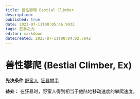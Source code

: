 ```yaml
---
title: 兽性攀爬 Bestial Climber
description: 
published: true
date: 2023-07-11T00:05:46.993Z
tags: 狂暴之力
editor: markdown
dateCreated: 2023-07-11T00:04:02.784Z
---
```


# 兽性攀爬 (Bestial Climber, Ex)

**先决条件** [野蛮人](/野蛮人), [狂暴攀手](/狂暴之力/狂暴攀手)

**益处：** 在狂暴时，野蛮人得到相当于他陆地移动速度的攀爬速度。
